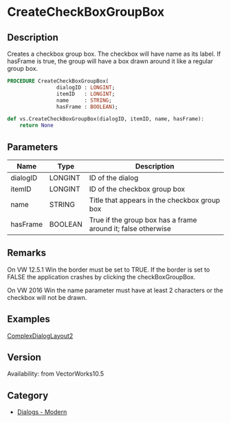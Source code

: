 # CreateCheckBoxGroupBox

## Description
Creates a checkbox group box.  The checkbox will have name as its label.  If hasFrame is true, the group will have a box drawn around it like a regular group box.

```pascal
PROCEDURE CreateCheckBoxGroupBox(
				dialogID : LONGINT;
				itemID   : LONGINT;
				name     : STRING;
				hasFrame : BOOLEAN);
```

```python
def vs.CreateCheckBoxGroupBox(dialogID, itemID, name, hasFrame):
    return None
```

## Parameters
|Name|Type|Description|
|---|---|---|
|dialogID|LONGINT|ID of the dialog|
|itemID|LONGINT|ID of the checkbox group box|
|name|STRING|Title that appears in the checkbox group box|
|hasFrame|BOOLEAN|True if the group box has a frame around it; false otherwise|

## Remarks
On VW 12.5.1 Win the border must be set to TRUE. If the border is set to FALSE the application crashes by clicking the checkBoxGroupBox.

On VW 2016 Win the name parameter must have at least 2 characters or the checkbox will not be drawn.

## Examples
[ComplexDialogLayout2](examples/ComplexDialogLayout2.md)

## Version
Availability: from VectorWorks10.5

## Category
* [Dialogs - Modern](../Categories/Dialogs%20-%20Modern.md)
